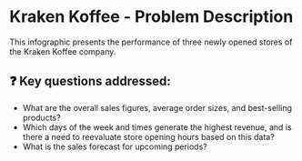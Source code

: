 # Kraken Koffee - Problem Description

This infographic presents the performance of three newly opened stores of the Kraken Koffee company.


## ❓ Key questions addressed:
- What are the overall sales figures, average order sizes, and best-selling products?
- Which days of the week and times generate the highest revenue, and is there a need to reevaluate store opening hours based on this data?
- What is the sales forecast for upcoming periods?
